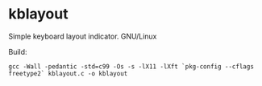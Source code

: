 # kblayout
Simple keyboard layout indicator. GNU/Linux

Build:

    gcc -Wall -pedantic -std=c99 -Os -s -lX11 -lXft `pkg-config --cflags freetype2` kblayout.c -o kblayout

